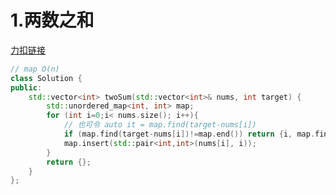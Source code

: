 # 1.两数之和

[力扣链接](https://leetcode.cn/problems/two-sum/description/)

```cpp
// map O(n)
class Solution {
public:
    std::vector<int> twoSum(std::vector<int>& nums, int target) {
        std::unordered_map<int, int> map;
        for (int i=0;i< nums.size(); i++){
            // 也可令 auto it = map.find(target-nums[i])
            if (map.find(target-nums[i])!=map.end()) return {i, map.find(target-nums[i])->second};
            map.insert(std::pair<int,int>(nums[i], i));
        }
        return {};
    }
};
```